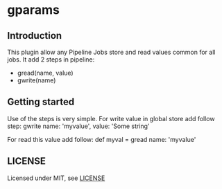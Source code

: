# gparams

## Introduction

This plugin allow any Pipeline Jobs store and read values common for all jobs. It add 2 steps in pipeline:
- gread(name, value)
- gwrite(name)

## Getting started

Use of the steps is very simple. For write value in global store add follow step:
gwrite name: 'myvalue', value: 'Some string'

For read this value add follow:
def myval = gread name: 'myvalue'

## LICENSE

Licensed under MIT, see [LICENSE](LICENSE.md)

